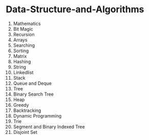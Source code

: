 # Data-Structure-and-Algorithms
<ol>
<li>Mathematics</li>
<li>Bit Magic</li>
<li>Recursion</li>
<li>Arrays</li>
 <li>Searching</li>
<li>Sorting</li>
<li>Matrix</li>
<li>Hashing</li>
<li>String</li>
<li>Linkedlist</li>
<li>Stack</li>
<li>Queue and Deque</li>
  
<li>Tree</li>
<li>Binary Search Tree</li>
<li>Heap</li>
<li>Greedy</li>
  
<li>Backtracking</li>
<li>Dynamic Programming</li>
<li>Trie</li>
<li>Segment and Binary Indexed Tree</li>
  
<li>Disjoint Set</li>
</ol>
